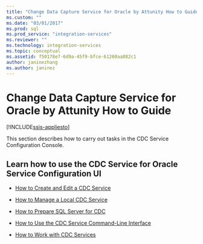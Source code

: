 ```yaml
---
title: "Change Data Capture Service for Oracle by Attunity How to Guide | Microsoft Docs"
ms.custom: ""
ms.date: "03/01/2017"
ms.prod: sql
ms.prod_service: "integration-services"
ms.reviewer: ""
ms.technology: integration-services
ms.topic: conceptual
ms.assetid: f50178e7-6d9a-45f9-bfce-61260aa882c1
author: janinezhang
ms.author: janinez
---
```

# Change Data Capture Service for Oracle by Attunity How to Guide

[!INCLUDE[ssis-appliesto](../../includes/ssis-appliesto-ssvrpluslinux-asdb-asdw-xxx.md)]


  This section describes how to carry out tasks in the CDC Service Configuration Console.  
  
## Learn how to use the CDC Service for Oracle Service Configuration UI  
  
-   [How to Create and Edit a CDC Service](../../integration-services/change-data-capture/how-to-create-and-edit-a-cdc-service.md)  
  
-   [How to Manage a Local CDC Service](../../integration-services/change-data-capture/how-to-manage-a-local-cdc-service.md)  
  
-   [How to Prepare SQL Server for CDC](../../integration-services/change-data-capture/how-to-prepare-sql-server-for-cdc.md)  
  
-   [How to Use the CDC Service Command-Line Interface](../../integration-services/change-data-capture/how-to-use-the-cdc-service-command-line-interface.md)  
  
-   [How to Work with CDC Services](../../integration-services/change-data-capture/how-to-work-with-cdc-services.md)  
  
  
